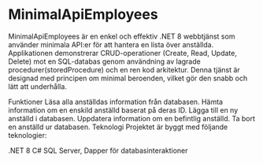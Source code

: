 # MinimalApiEmployees
MinimalApiEmployees är en enkel och effektiv .NET 8 webbtjänst som använder minimala API:er för att hantera en lista över anställda.
Applikationen demonstrerar CRUD-operationer (Create, Read, Update, Delete) mot en SQL-databas genom användning av lagrade procedurer(storedProcedure) och en ren kod arkitektur.
Denna tjänst är designad med principen om minimal beroenden, vilket gör den snabb och lätt att underhålla.

Funktioner
Läsa alla anställdas information från databasen.
Hämta information om en enskild anställd baserat på deras ID.
Lägga till en ny anställd i databasen.
Uppdatera information om en befintlig anställd.
Ta bort en anställd ur databasen.
Teknologi
Projektet är byggt med följande teknologier:

.NET 8
C#
SQL Server,
Dapper för databasinteraktioner
